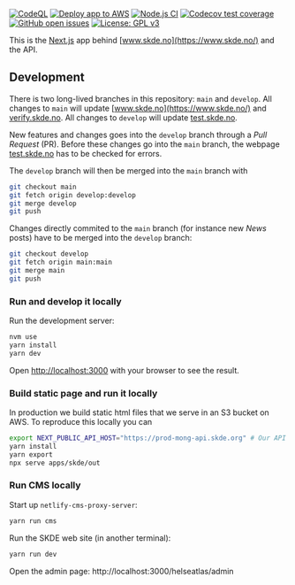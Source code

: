 <!-- badges: start -->

[![CodeQL](https://github.com/mong/mongts/actions/workflows/codeql-analysis.yml/badge.svg)](https://github.com/mong/mongts/actions/workflows/codeql-analysis.yml)
[![Deploy app to AWS](https://github.com/mong/mongts/actions/workflows/aws_deploy.yml/badge.svg)](https://github.com/mong/mongts/actions/workflows/aws_deploy.yml)
[![Node.js CI](https://github.com/mong/mongts/actions/workflows/node.js.yml/badge.svg)](https://github.com/mong/mongts/actions/workflows/node.js.yml)
[![Codecov test coverage](https://codecov.io/gh/mong/mongts/branch/develop/graph/badge.svg)](https://codecov.io/gh/mong/mongts?branch=develop)
[![GitHub open issues](https://img.shields.io/github/issues/mong/mongts.svg)](https://github.com/mong/mongts/issues)
[![License: GPL v3](https://img.shields.io/badge/License-GPLv3-blue.svg)](https://www.gnu.org/licenses/gpl-3.0)

<!-- badges: end -->

This is the [Next.js](https://nextjs.org/) app behind [www.skde.no](https://www.skde.no/) and the API.

## Development

There is two long-lived branches in this repository: `main` and `develop`. All changes to `main` will update [www.skde.no](https://www.skde.no/) and [verify.skde.no](https://verify.skde.no/). All changes to `develop` will update [test.skde.no](https://test.skde.no/).

New features and changes goes into the `develop` branch through a _Pull Request_ (PR). Before these changes go into the `main` branch, the webpage [test.skde.no](https://test.skde.no/) has to be checked for errors.

The `develop` branch will then be merged into the `main` branch with

```bash
git checkout main
git fetch origin develop:develop
git merge develop
git push
```

Changes directly commited to the `main` branch (for instance new _News_ posts) have to be merged into the `develop` branch:

```bash
git checkout develop
git fetch origin main:main
git merge main
git push
```

### Run and develop it locally

Run the development server:

```bash
nvm use
yarn install
yarn dev
```

Open [http://localhost:3000](http://localhost:3000) with your browser to see the result.

### Build static page and run it locally

In production we build static html files that we serve in an S3 bucket on AWS. To reproduce this locally you can

```bash
export NEXT_PUBLIC_API_HOST="https://prod-mong-api.skde.org" # Our API in production
yarn install
yarn export
npx serve apps/skde/out
```

### Run CMS locally

Start up `netlify-cms-proxy-server`:

```bash
yarn run cms
```

Run the SKDE web site (in another terminal):

```bash
yarn run dev
```

Open the admin page: http://localhost:3000/helseatlas/admin
